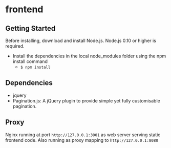 # frontend

## Getting Started
Before installing, download and install Node.js. Node.js 0.10 or higher is required.
* Install the dependencies in the local node_modules folder using the npm install command
    * `$ npm install`

## Dependencies
* jquery
* Pagination.js: A jQuery plugin to provide simple yet fully customisable pagination.
    
## Proxy
Nginx running at port `http://127.0.0.1:3001` as web server serving static frontend code.
Also running as proxy mapping to `http://127.0.0.1:8080` 
